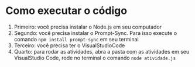 
# Como executar o código
1. Primeiro: você precisa instalar o Node.js em seu computador
2. Segundo: você precisa instalar o Prompt-Sync. Para isso execute o comando `npm install prompt-sync` em seu terminal
3. Terceiro: você precisa ter o VisualStudioCode
4. Quarto: para rodar as atividades, abra a pasta com as atividades em seu VisualStudio Code, rode no terminal o comando `node atividade.js`
